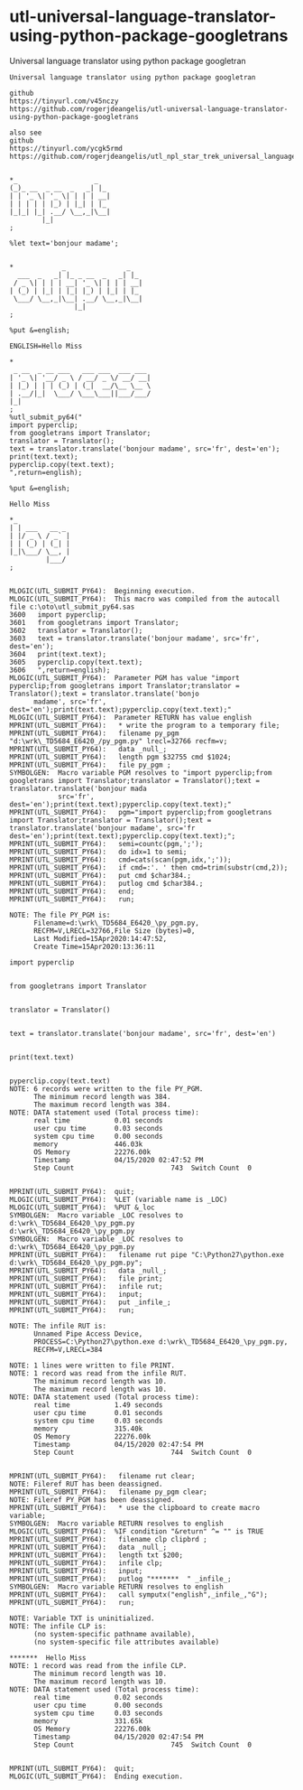 # utl-universal-language-translator-using-python-package-googletrans
Universal language translator using python package googletran
    
    Universal language translator using python package googletran

    github
    https://tinyurl.com/v45nczy
    https://github.com/rogerjdeangelis/utl-universal-language-translator-using-python-package-googletrans

    also see
    github
    https://tinyurl.com/ycgk5rmd
    https://github.com/rogerjdeangelis/utl_npl_star_trek_universal_language_translator_sort_of


    *_                   _
    (_)_ __  _ __  _   _| |_
    | | '_ \| '_ \| | | | __|
    | | | | | |_) | |_| | |_
    |_|_| |_| .__/ \__,_|\__|
            |_|
    ;

    %let text='bonjour madame';


    *            _               _
      ___  _   _| |_ _ __  _   _| |_
     / _ \| | | | __| '_ \| | | | __|
    | (_) | |_| | |_| |_) | |_| | |_
     \___/ \__,_|\__| .__/ \__,_|\__|
                    |_|
    ;

    %put &=english;

    ENGLISH=Hello Miss

    *
     _ __  _ __ ___   ___ ___  ___ ___
    | '_ \| '__/ _ \ / __/ _ \/ __/ __|
    | |_) | | | (_) | (_|  __/\__ \__ \
    | .__/|_|  \___/ \___\___||___/___/
    |_|
    ;
    %utl_submit_py64("
    import pyperclip;
    from googletrans import Translator;
    translator = Translator();
    text = translator.translate('bonjour madame', src='fr', dest='en');
    print(text.text);
    pyperclip.copy(text.text);
    ",return=english);

    %put &=english;

    Hello Miss

    *_
    | | ___   __ _
    | |/ _ \ / _` |
    | | (_) | (_| |
    |_|\___/ \__, |
             |___/
    ;


    MLOGIC(UTL_SUBMIT_PY64):  Beginning execution.
    MLOGIC(UTL_SUBMIT_PY64):  This macro was compiled from the autocall file c:\oto\utl_submit_py64.sas
    3600   import pyperclip;
    3601   from googletrans import Translator;
    3602   translator = Translator();
    3603   text = translator.translate('bonjour madame', src='fr', dest='en');
    3604   print(text.text);
    3605   pyperclip.copy(text.text);
    3606   ",return=english);
    MLOGIC(UTL_SUBMIT_PY64):  Parameter PGM has value "import pyperclip;from googletrans import Translator;translator = Translator();text = translator.translate('bonjo
          madame', src='fr', dest='en');print(text.text);pyperclip.copy(text.text);"
    MLOGIC(UTL_SUBMIT_PY64):  Parameter RETURN has value english
    MPRINT(UTL_SUBMIT_PY64):   * write the program to a temporary file;
    MPRINT(UTL_SUBMIT_PY64):   filename py_pgm "d:\wrk\_TD5684_E6420_/py_pgm.py" lrecl=32766 recfm=v;
    MPRINT(UTL_SUBMIT_PY64):   data _null_;
    MPRINT(UTL_SUBMIT_PY64):   length pgm $32755 cmd $1024;
    MPRINT(UTL_SUBMIT_PY64):   file py_pgm ;
    SYMBOLGEN:  Macro variable PGM resolves to "import pyperclip;from googletrans import Translator;translator = Translator();text = translator.translate('bonjour mada
                src='fr', dest='en');print(text.text);pyperclip.copy(text.text);"
    MPRINT(UTL_SUBMIT_PY64):   pgm="import pyperclip;from googletrans import Translator;translator = Translator();text = translator.translate('bonjour madame', src='fr
    dest='en');print(text.text);pyperclip.copy(text.text);";
    MPRINT(UTL_SUBMIT_PY64):   semi=countc(pgm,';');
    MPRINT(UTL_SUBMIT_PY64):   do idx=1 to semi;
    MPRINT(UTL_SUBMIT_PY64):   cmd=cats(scan(pgm,idx,';'));
    MPRINT(UTL_SUBMIT_PY64):   if cmd=:'. ' then cmd=trim(substr(cmd,2));
    MPRINT(UTL_SUBMIT_PY64):   put cmd $char384.;
    MPRINT(UTL_SUBMIT_PY64):   putlog cmd $char384.;
    MPRINT(UTL_SUBMIT_PY64):   end;
    MPRINT(UTL_SUBMIT_PY64):   run;

    NOTE: The file PY_PGM is:
          Filename=d:\wrk\_TD5684_E6420_\py_pgm.py,
          RECFM=V,LRECL=32766,File Size (bytes)=0,
          Last Modified=15Apr2020:14:47:52,
          Create Time=15Apr2020:13:36:11

    import pyperclip


    from googletrans import Translator


    translator = Translator()


    text = translator.translate('bonjour madame', src='fr', dest='en')


    print(text.text)


    pyperclip.copy(text.text)
    NOTE: 6 records were written to the file PY_PGM.
          The minimum record length was 384.
          The maximum record length was 384.
    NOTE: DATA statement used (Total process time):
          real time           0.01 seconds
          user cpu time       0.03 seconds
          system cpu time     0.00 seconds
          memory              446.03k
          OS Memory           22276.00k
          Timestamp           04/15/2020 02:47:52 PM
          Step Count                        743  Switch Count  0


    MPRINT(UTL_SUBMIT_PY64):  quit;
    MLOGIC(UTL_SUBMIT_PY64):  %LET (variable name is _LOC)
    MLOGIC(UTL_SUBMIT_PY64):  %PUT &_loc
    SYMBOLGEN:  Macro variable _LOC resolves to d:\wrk\_TD5684_E6420_\py_pgm.py
    d:\wrk\_TD5684_E6420_\py_pgm.py
    SYMBOLGEN:  Macro variable _LOC resolves to d:\wrk\_TD5684_E6420_\py_pgm.py
    MPRINT(UTL_SUBMIT_PY64):   filename rut pipe "C:\Python27\python.exe d:\wrk\_TD5684_E6420_\py_pgm.py";
    MPRINT(UTL_SUBMIT_PY64):   data _null_;
    MPRINT(UTL_SUBMIT_PY64):   file print;
    MPRINT(UTL_SUBMIT_PY64):   infile rut;
    MPRINT(UTL_SUBMIT_PY64):   input;
    MPRINT(UTL_SUBMIT_PY64):   put _infile_;
    MPRINT(UTL_SUBMIT_PY64):   run;

    NOTE: The infile RUT is:
          Unnamed Pipe Access Device,
          PROCESS=C:\Python27\python.exe d:\wrk\_TD5684_E6420_\py_pgm.py,
          RECFM=V,LRECL=384

    NOTE: 1 lines were written to file PRINT.
    NOTE: 1 record was read from the infile RUT.
          The minimum record length was 10.
          The maximum record length was 10.
    NOTE: DATA statement used (Total process time):
          real time           1.49 seconds
          user cpu time       0.01 seconds
          system cpu time     0.03 seconds
          memory              315.40k
          OS Memory           22276.00k
          Timestamp           04/15/2020 02:47:54 PM
          Step Count                        744  Switch Count  0


    MPRINT(UTL_SUBMIT_PY64):   filename rut clear;
    NOTE: Fileref RUT has been deassigned.
    MPRINT(UTL_SUBMIT_PY64):   filename py_pgm clear;
    NOTE: Fileref PY_PGM has been deassigned.
    MPRINT(UTL_SUBMIT_PY64):   * use the clipboard to create macro variable;
    SYMBOLGEN:  Macro variable RETURN resolves to english
    MLOGIC(UTL_SUBMIT_PY64):  %IF condition "&return" ^= "" is TRUE
    MPRINT(UTL_SUBMIT_PY64):   filename clp clipbrd ;
    MPRINT(UTL_SUBMIT_PY64):   data _null_;
    MPRINT(UTL_SUBMIT_PY64):   length txt $200;
    MPRINT(UTL_SUBMIT_PY64):   infile clp;
    MPRINT(UTL_SUBMIT_PY64):   input;
    MPRINT(UTL_SUBMIT_PY64):   putlog "*******  " _infile_;
    SYMBOLGEN:  Macro variable RETURN resolves to english
    MPRINT(UTL_SUBMIT_PY64):   call symputx("english",_infile_,"G");
    MPRINT(UTL_SUBMIT_PY64):   run;

    NOTE: Variable TXT is uninitialized.
    NOTE: The infile CLP is:
          (no system-specific pathname available),
          (no system-specific file attributes available)

    *******  Hello Miss
    NOTE: 1 record was read from the infile CLP.
          The minimum record length was 10.
          The maximum record length was 10.
    NOTE: DATA statement used (Total process time):
          real time           0.02 seconds
          user cpu time       0.00 seconds
          system cpu time     0.03 seconds
          memory              331.65k
          OS Memory           22276.00k
          Timestamp           04/15/2020 02:47:54 PM
          Step Count                        745  Switch Count  0


    MPRINT(UTL_SUBMIT_PY64):  quit;
    MLOGIC(UTL_SUBMIT_PY64):  Ending execution.


